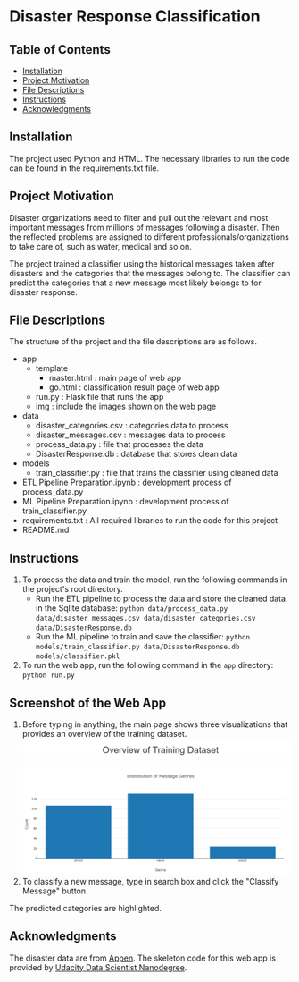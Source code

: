 # Disaster Response Classification

## Table of Contents
- [Installation](#Installation)
- [Project Motivation](#ProjectMotivation)
- [File Descriptions](#FileDescriptions)
- [Instructions](#Instructions)
- [Acknowledgments](#Acknowledgments)
## Installation
The project used Python and HTML. The necessary libraries to run the code can be found in the requirements.txt file.
## Project Motivation
Disaster organizations need to filter and pull out the relevant and most important messages from millions of messages following a disaster. Then the reflected problems are assigned to different professionals/organizations to take care of, such as water, medical and so on. 

The project trained a classifier using the historical messages taken after disasters and the categories that the messages belong to. The classifier can predict the categories that a new message most likely belongs to for disaster response.
## File Descriptions
The structure of the project and the file descriptions are as follows.
- app
	- template
		- master.html : main page of web app
		- go.html : classification result page of web app
	- run.py : Flask file that runs the app
	- img : include the images shown on the web page
- data
	- disaster_categories.csv : categories data to process
	- disaster_messages.csv : messages data to process
	- process_data.py : file that processes the data
	- DisasterResponse.db : database that stores clean data
- models
	- train_classifier.py : file that trains the classifier using cleaned data
- ETL Pipeline Preparation.ipynb : development process of process_data.py
- ML Pipeline Preparation.ipynb : development process of train_classifier.py
- requirements.txt : All  required libraries to run the code for this project
- README.md
## Instructions
1. To process the data and train the model, run the following commands in the project's root directory.
	- Run the ETL pipeline to process the data and store the cleaned data in the Sqlite database: `python data/process_data.py data/disaster_messages.csv data/disaster_categories.csv data/DisasterResponse.db`
	- Run the ML pipeline to train and save the classifier: `python models/train_classifier.py data/DisasterResponse.db models/classifier.pkl`
2. To run the web app, run the following command in the `app` directory: `python run.py`

## Screenshot of the Web App
1. Before typing in anything, the main page shows three visualizations that provides an overview of the training dataset.
![pic1](app/img/overview1.png)
2. To classify a new message, type in search box and click the "Classify Message" button. 

The predicted categories are highlighted.

## Acknowledgments
The disaster data are from [Appen](https://appen.com/#data_for_ai). The skeleton code for this web app is provided by [Udacity Data Scientist Nanodegree](https://www.udacity.com/course/data-scientist-nanodegree--nd025).
